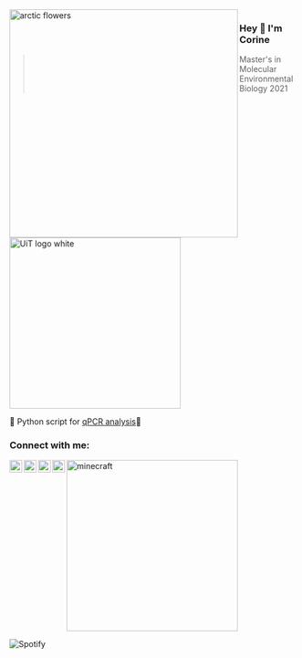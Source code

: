 <img align="left" alt="arctic flowers" width="400px" src="https://user-images.githubusercontent.com/82867617/131813870-262b0c24-895b-480b-8240-920c6b060952.png" />

### Hey 👋  I'm Corine

> Master's in Molecular Environmental Biology 2021 
<img align="center" alt="UiT logo white" width="300px" src="https://user-images.githubusercontent.com/82867617/131812361-40c0d77d-7f3f-49b8-b304-a78f82faeafa.png" />


🐍 Python script for [qPCR analysis](https://github.com/corinef/qPCR-analysis)🍓 
  
### Connect with me: 
[<img align="left" alt="Corine Faehn | Behance" width="22px" src="https://user-images.githubusercontent.com/82867617/116710826-7a98e980-a9d2-11eb-8a7d-c97498a3e46d.png" />][website]
[<img align="left" alt="Corine Faehn | Twitter" width="22px" src="https://encrypted-tbn0.gstatic.com/images?q=tbn:ANd9GcR3epS62P8FpU2KI3MWxGob3fnv13PVF-YGE260bgm9FNFG5bY3qgPQO1md6f9Q-DqIfTc&usqp=CAU" />][twitter]
[<img align="left" alt="Corine Faehn | Instagram" width="22px" src="https://www.nicepng.com/png/full/68-682147_ig-icon-pink-instagram.png" />][instagram]
[<img align="left" width="22px" src="https://encrypted-tbn0.gstatic.com/images?q=tbn:ANd9GcSqDaCwLIQNWZggquwCQ11Teif-wskaJvvl6X4Qz7-0XL1lILLPBA-BslXU0QRU6E3TKmk&usqp=CAU" />][linkedin]
 
<img align="cnter" alt="minecraft" width="300px" src="https://user-images.githubusercontent.com/82867617/131814374-c3d5b971-f598-40ce-8b19-79b9b0d48888.png" />

![Spotify](https://novatorem-corinef.vercel.app/api/spotify)


<!--
**corinef/corinef** is a ✨ _special_ ✨ repository because its `README.md` (this file) appears on your GitHub profile.

Here are some ideas to get you started:

- 🔭 I’m currently working on ...
- 🌱 I’m currently learning ...
- 👯 I’m looking to collaborate on ...
- 🤔 I’m looking for help with ...
- 💬 Ask me about ...
- 📫 How to reach me: ...
- 😄 Pronouns: ...
- ⚡ Fun fact: ...
-->

</details> 

[website]: https://www.behance.net/corinefaehn
[twitter]: https://twitter.com/corinefaehn?lang=en
[instagram]: https://www.instagram.com/corinefaehn/
[linkedin]: https://www.linkedin.com/in/corinefaehn/

